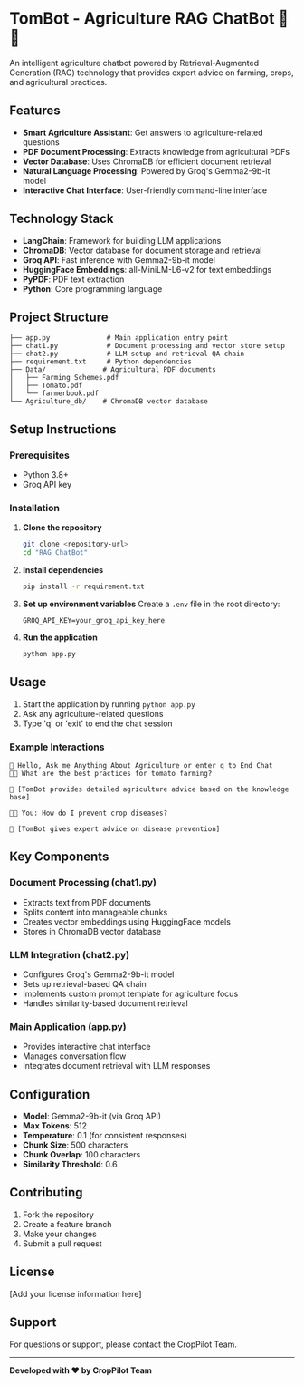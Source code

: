 # TomBot - Agriculture RAG ChatBot 🌾🤖

An intelligent agriculture chatbot powered by Retrieval-Augmented Generation (RAG) technology that provides expert advice on farming, crops, and agricultural practices.

## Features

- **Smart Agriculture Assistant**: Get answers to agriculture-related questions
- **PDF Document Processing**: Extracts knowledge from agricultural PDFs
- **Vector Database**: Uses ChromaDB for efficient document retrieval
- **Natural Language Processing**: Powered by Groq's Gemma2-9b-it model
- **Interactive Chat Interface**: User-friendly command-line interface

## Technology Stack

- **LangChain**: Framework for building LLM applications
- **ChromaDB**: Vector database for document storage and retrieval
- **Groq API**: Fast inference with Gemma2-9b-it model
- **HuggingFace Embeddings**: all-MiniLM-L6-v2 for text embeddings
- **PyPDF**: PDF text extraction
- **Python**: Core programming language

## Project Structure

```
├── app.py              # Main application entry point
├── chat1.py            # Document processing and vector store setup
├── chat2.py            # LLM setup and retrieval QA chain
├── requirement.txt     # Python dependencies
├── Data/              # Agricultural PDF documents
│   ├── Farming Schemes.pdf
│   ├── Tomato.pdf
│   └── farmerbook.pdf
└── Agriculture_db/    # ChromaDB vector database
```

## Setup Instructions

### Prerequisites
- Python 3.8+
- Groq API key

### Installation

1. **Clone the repository**
   ```bash
   git clone <repository-url>
   cd "RAG ChatBot"
   ```

2. **Install dependencies**
   ```bash
   pip install -r requirement.txt
   ```

3. **Set up environment variables**
   Create a `.env` file in the root directory:
   ```
   GROQ_API_KEY=your_groq_api_key_here
   ```

4. **Run the application**
   ```bash
   python app.py
   ```

## Usage

1. Start the application by running `python app.py`
2. Ask any agriculture-related questions
3. Type 'q' or 'exit' to end the chat session

### Example Interactions

```
🤖 Hello, Ask me Anything About Agriculture or enter q to End Chat
🧑‍🌾 What are the best practices for tomato farming?

🤖 [TomBot provides detailed agriculture advice based on the knowledge base]

🧑‍🌾 You: How do I prevent crop diseases?

🤖 [TomBot gives expert advice on disease prevention]
```

## Key Components

### Document Processing (chat1.py)
- Extracts text from PDF documents
- Splits content into manageable chunks
- Creates vector embeddings using HuggingFace models
- Stores in ChromaDB vector database

### LLM Integration (chat2.py)
- Configures Groq's Gemma2-9b-it model
- Sets up retrieval-based QA chain
- Implements custom prompt template for agriculture focus
- Handles similarity-based document retrieval

### Main Application (app.py)
- Provides interactive chat interface
- Manages conversation flow
- Integrates document retrieval with LLM responses

## Configuration

- **Model**: Gemma2-9b-it (via Groq API)
- **Max Tokens**: 512
- **Temperature**: 0.1 (for consistent responses)
- **Chunk Size**: 500 characters
- **Chunk Overlap**: 100 characters
- **Similarity Threshold**: 0.6

## Contributing

1. Fork the repository
2. Create a feature branch
3. Make your changes
4. Submit a pull request

## License

[Add your license information here]

## Support

For questions or support, please contact the CropPilot Team.

---

**Developed with ❤️ by CropPilot Team**
